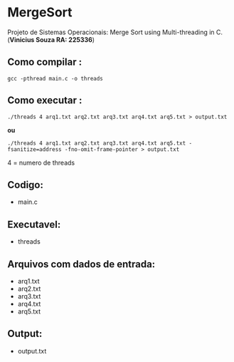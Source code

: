 # MergeSort 
Projeto de Sistemas Operacionais: Merge Sort using Multi-threading in C. (**Vinicius Souza RA: 225336**)

## Como compilar :
```
gcc -pthread main.c -o threads  
```
## Como executar :
```
./threads 4 arq1.txt arq2.txt arq3.txt arq4.txt arq5.txt > output.txt
```
**ou**
```
./threads 4 arq1.txt arq2.txt arq3.txt arq4.txt arq5.txt -fsanitize=address -fno-omit-frame-pointer > output.txt
```
4 = numero de threads

## Codigo:
- main.c

## Executavel:
- threads 

## Arquivos com dados de entrada:
- arq1.txt
- arq2.txt
- arq3.txt
- arq4.txt
- arq5.txt

## Output:
- output.txt
